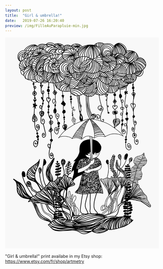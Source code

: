 ```yaml
---
layout: post
title:  "Girl & umbrella!"
date:   2019-07-26 16:20:40
preview: /img/FilleAuParapluie-min.jpg
---
```


![Picture 1](/img/FilleAuParapluie-min.jpg)

"Girl & umbrella!" print availabe in my Etsy shop: https://www.etsy.com/fr/shop/artmetry
